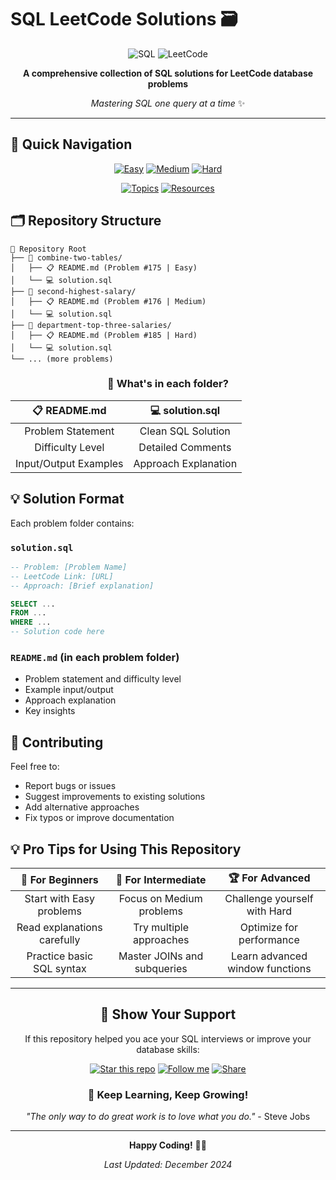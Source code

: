 # SQL LeetCode Solutions 🗃️

<div align="center">

![SQL](https://img.shields.io/badge/SQL-4479A1?style=for-the-badge&logo=mysql&logoColor=white)
![LeetCode](https://img.shields.io/badge/LeetCode-FFA116?style=for-the-badge&logo=leetcode&logoColor=black)

**A comprehensive collection of SQL solutions for LeetCode database problems**

*Mastering SQL one query at a time* ✨

</div>

---

## 🎯 Quick Navigation

<div align="center">

[![Easy](https://img.shields.io/badge/Easy-00B74A?style=for-the-badge&logo=checkmarx&logoColor=white)](#easy-problems)
[![Medium](https://img.shields.io/badge/Medium-FFA500?style=for-the-badge&logo=databricks&logoColor=white)](#medium-problems)
[![Hard](https://img.shields.io/badge/Hard-FF0000?style=for-the-badge&logo=apache&logoColor=white)](#hard-problems)

[![Topics](https://img.shields.io/badge/Browse_by_Topics-9932CC?style=for-the-badge&logo=gitbook&logoColor=white)](#-problems-by-topic)
[![Resources](https://img.shields.io/badge/Learning_Resources-4169E1?style=for-the-badge&logo=bookstack&logoColor=white)](#-resources)

</div>

## 🗂️ Repository Structure

```
📁 Repository Root
├── 📁 combine-two-tables/
│   ├── 📋 README.md (Problem #175 | Easy)
│   └── 💻 solution.sql
├── 📁 second-highest-salary/
│   ├── 📋 README.md (Problem #176 | Medium)
│   └── 💻 solution.sql
├── 📁 department-top-three-salaries/
│   ├── 📋 README.md (Problem #185 | Hard)
│   └── 💻 solution.sql
└── ... (more problems)
```

<div align="center">

### 🌟 **What's in each folder?**

| 📋 **README.md** | 💻 **solution.sql** |
|:----------------:|:-------------------:|
| Problem Statement | Clean SQL Solution |
| Difficulty Level | Detailed Comments |
| Input/Output Examples | Approach Explanation |

</div>

## 💡 Solution Format

Each problem folder contains:

### `solution.sql`
```sql
-- Problem: [Problem Name]
-- LeetCode Link: [URL]
-- Approach: [Brief explanation]

SELECT ...
FROM ...
WHERE ...
-- Solution code here
```

### `README.md` (in each problem folder)
- Problem statement and difficulty level
- Example input/output
- Approach explanation
- Key insights

## 🤝 Contributing

Feel free to:
- Report bugs or issues
- Suggest improvements to existing solutions
- Add alternative approaches
- Fix typos or improve documentation


## 💡 Pro Tips for Using This Repository

<div align="center">

| 🎯 **For Beginners** | 🚀 **For Intermediate** | 🏆 **For Advanced** |
|:--------------------:|:------------------------:|:--------------------:|
| Start with Easy problems | Focus on Medium problems | Challenge yourself with Hard |
| Read explanations carefully | Try multiple approaches | Optimize for performance |
| Practice basic SQL syntax | Master JOINs and subqueries | Learn advanced window functions |

</div>

---

<div align="center">

## 🌟 **Show Your Support**

If this repository helped you ace your SQL interviews or improve your database skills:

[![Star this repo](https://img.shields.io/badge/⭐_Star_this_repo-yellow?style=for-the-badge&logo=github)](https://github.com/your-username/sql-leetcode-solutions)
[![Follow me](https://img.shields.io/badge/👤_Follow_me-blue?style=for-the-badge&logo=github)](https://github.com/your-username)
[![Share](https://img.shields.io/badge/📢_Share-green?style=for-the-badge&logo=twitter)](https://twitter.com/intent/tweet?text=Check%20out%20this%20amazing%20SQL%20LeetCode%20solutions%20repo!)

### 🎯 **Keep Learning, Keep Growing!**

*"The only way to do great work is to love what you do."* - Steve Jobs

---

**Happy Coding!** 🚀✨

*Last Updated: December 2024*

</div>

